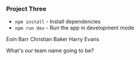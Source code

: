 ### Project Three

* `npm install` - Install dependencies
* `npm run dev` - Run the app in development mode


Eoin Barr
Christian Baker
Harry Evans 

What's our team name going to be?